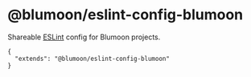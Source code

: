 # @blumoon/eslint-config-blumoon
Shareable [ESLint](https://eslint.org/docs/rules/) config for Blumoon projects.

```
{
  "extends": "@blumoon/eslint-config-blumoon"
}
```
